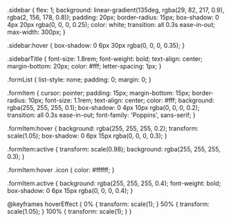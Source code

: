 .sidebar {
    flex: 1;
    background: linear-gradient(135deg, rgba(29, 82, 217, 0.9), rgba(2, 156, 178, 0.8));
    padding: 20px;
    border-radius: 15px;
    box-shadow: 0 4px 20px rgba(0, 0, 0, 0.25);
    color: white;
    transition: all 0.3s ease-in-out;
    max-width: 300px;
}

.sidebar:hover {
    box-shadow: 0 6px 30px rgba(0, 0, 0, 0.35);
}

.sidebarTitle {
    font-size: 1.8rem;
    font-weight: bold;
    text-align: center;
    margin-bottom: 20px;
    color: #fff;
    letter-spacing: 1px;
}

.formList {
    list-style: none;
    padding: 0;
    margin: 0;
}

.formItem {
    cursor: pointer;
    padding: 15px;
    margin-bottom: 15px;
    border-radius: 10px;
    font-size: 1.1rem;
    text-align: center;
    color: #fff;
    background: rgba(255, 255, 255, 0.1);
    box-shadow: 0 4px 10px rgba(0, 0, 0, 0.2);
    transition: all 0.3s ease-in-out;
    font-family: 'Poppins', sans-serif;
}

.formItem:hover {
    background: rgba(255, 255, 255, 0.2);
    transform: scale(1.05);
    box-shadow: 0 6px 15px rgba(0, 0, 0, 0.3);
}

.formItem:active {
    transform: scale(0.98);
    background: rgba(255, 255, 255, 0.3);
}

.formItem:hover .icon {
    color: #ffffff;
}

.formItem.active {
    background: rgba(255, 255, 255, 0.4);
    font-weight: bold;
    box-shadow: 0 6px 15px rgba(0, 0, 0, 0.4);
}

@keyframes hoverEffect {
    0% {
        transform: scale(1);
    }
    50% {
        transform: scale(1.05);
    }
    100% {
        transform: scale(1);
    }
}
